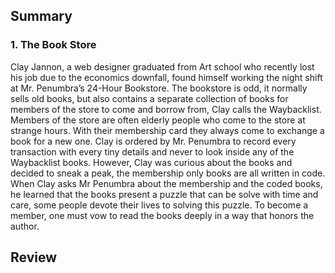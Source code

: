 ## Summary
### 1. The Book Store
Clay Jannon, a web designer graduated from Art school who recently lost his job due to the economics downfall, found himself working the night shift at Mr. Penumbra’s 24-Hour Bookstore. The bookstore is odd, it normally sells old books, but also contains a separate collection of books for members of the store to come and borrow from, Clay calls the Waybacklist. Members of the store are often elderly people who come to the store at strange hours. With their membership card they always come to exchange a book for a new one. Clay is ordered by Mr. Penumbra to record every transaction with every tiny details and never to look inside any of the Waybacklist books. However, Clay was curious about the books and decided to sneak a peak, the membership only books are all written in code. When Clay asks Mr Penumbra about the membership and the coded books, he learned that the books present a puzzle that can be solve with time and care, some people devote their lives to solving this puzzle. To become a member, one must vow to read the books deeply in a way that honors the author.

## Review
